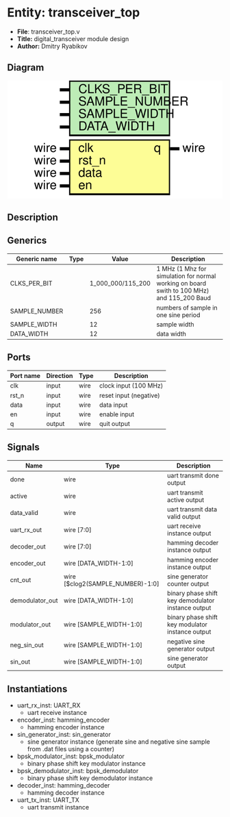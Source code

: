 
# Entity: transceiver_top 
- **File**: transceiver_top.v
- **Title:**  digital_transceiver module design
- **Author:**  Dmitry Ryabikov

## Diagram
![Diagram](transceiver_top.svg "Diagram")
## Description


## Generics

| Generic name  | Type | Value             | Description                                                                                |
| ------------- | ---- | ----------------- | ------------------------------------------------------------------------------------------ |
| CLKS_PER_BIT  |      | 1_000_000/115_200 | 1 MHz (1 Mhz for simulation for normal working on board swith to 100 MHz) and 115_200 Baud |
| SAMPLE_NUMBER |      | 256               | numbers of sample in one sine period                                                       |
| SAMPLE_WIDTH  |      | 12                | sample width                                                                               |
| DATA_WIDTH    |      | 12                | data width                                                                                 |

## Ports

| Port name | Direction | Type | Description             |
| --------- | --------- | ---- | ----------------------- |
| clk       | input     | wire | clock  input (100 MHz)  |
| rst_n     | input     | wire | reset  input (negative) |
| data      | input     | wire | data   input            |
| en        | input     | wire | enable input            |
| q         | output    | wire | quit   output           |

## Signals

| Name            | Type                             | Description                                        |
| --------------- | -------------------------------- | -------------------------------------------------- |
| done            | wire                             | uart transmit done output                          |
| active          | wire                             | uart transmit active output                        |
| data_valid      | wire                             | uart transmit data valid output                    |
| uart_rx_out     | wire [7:0]                       | uart receive instance output                       |
| decoder_out     | wire [7:0]                       | hamming decoder instance output                    |
| encoder_out     | wire [DATA_WIDTH-1:0]            | hamming encoder instance output                    |
| cnt_out         | wire [$clog2(SAMPLE_NUMBER)-1:0] | sine generator counter output                      |
| demodulator_out | wire [DATA_WIDTH-1:0]            | binary phase shift key demodulator instance output |
| modulator_out   | wire [SAMPLE_WIDTH-1:0]          | binary phase shift key modulator instance output   |
| neg_sin_out     | wire [SAMPLE_WIDTH-1:0]          | negative sine generator output                     |
| sin_out         | wire [SAMPLE_WIDTH-1:0]          | sine generator output                              |

## Instantiations

- uart_rx_inst: UART_RX
  - uart receive instance
- encoder_inst: hamming_encoder
  - hamming encoder instance
- sin_generator_inst: sin_generator
  - sine generator instance (generate sine and negative sine sample from .dat files using a counter)
- bpsk_modulator_inst: bpsk_modulator
  - binary phase shift key modulator instance
- bpsk_demodulator_inst: bpsk_demodulator
  - binary phase shift key demodulator instance
- decoder_inst: hamming_decoder
  - hamming decoder instance
- uart_tx_inst: UART_TX
  - uart transmit instance